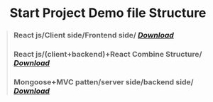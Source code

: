  <p align="center">
    <h1 align="center">Start Project Demo file Structure </h1>
</p>

> ###  React js/Client side/Frontend side/ *[Download](https://github.com/julfiker755/client)*
> ###  React js/(client+backend)+React Combine Structure/ *[Download](https://github.com/julfiker755/React-combine-structure)*
> ###  Mongoose+MVC patten/server side/backend side/ *[Download](https://github.com/julfiker755/mongoose-start-server)*



